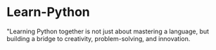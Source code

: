# Learn-Python
"Learning Python together is not just about mastering a language, but building a bridge to creativity, problem-solving, and innovation.

